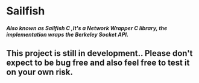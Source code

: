 # Sailfish 

##### Also known as Sailfish C ,It's a Network Wrapper C library, the implementation wraps the Berkeley Socket API.

## This project is still in development.. Please don't expect to be bug free and also feel free to test it on your own risk.

